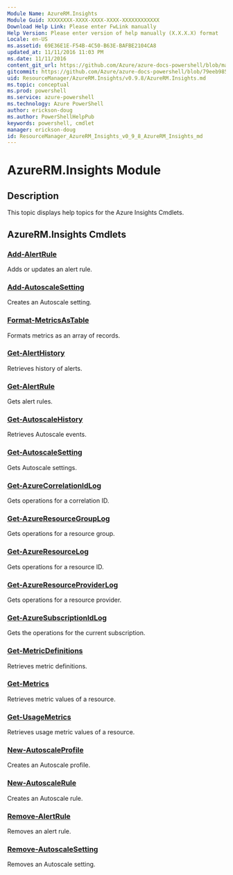 ```yaml
---
Module Name: AzureRM.Insights
Module Guid: XXXXXXXX-XXXX-XXXX-XXXX-XXXXXXXXXXXX
Download Help Link: Please enter FwLink manually
Help Version: Please enter version of help manually (X.X.X.X) format
Locale: en-US
ms.assetid: 69E36E1E-F54B-4C50-B63E-BAFBE2104CA8
updated_at: 11/11/2016 11:03 PM
ms.date: 11/11/2016
content_git_url: https://github.com/Azure/azure-docs-powershell/blob/master/azureps-cmdlets-docs/ResourceManager/AzureRM.Insights/v0.9.8/AzureRM.Insights.md
gitcommit: https://github.com/Azure/azure-docs-powershell/blob/79eeb985ea480979357fb4695832a0c3d29a48bf/azureps-cmdlets-docs/ResourceManager/AzureRM.Insights/v0.9.8/AzureRM.Insights.md
uid: ResourceManager/AzureRM.Insights/v0.9.8/AzureRM.Insights.md
ms.topic: conceptual
ms.prod: powershell
ms.service: azure-powershell
ms.technology: Azure PowerShell
author: erickson-doug
ms.author: PowerShellHelpPub
keywords: powershell, cmdlet
manager: erickson-doug
id: ResourceManager_AzureRM_Insights_v0_9_8_AzureRM_Insights_md
---
```


# AzureRM.Insights Module
## Description
This topic displays help topics for the Azure Insights Cmdlets. 

## AzureRM.Insights Cmdlets
### [Add-AlertRule](./Add-AlertRule.md)
Adds or updates an alert rule.


### [Add-AutoscaleSetting](./Add-AutoscaleSetting.md)
Creates an Autoscale setting.


### [Format-MetricsAsTable](./Format-MetricsAsTable.md)
Formats metrics as an array of records.


### [Get-AlertHistory](./Get-AlertHistory.md)
Retrieves history of alerts.


### [Get-AlertRule](./Get-AlertRule.md)
Gets alert rules.


### [Get-AutoscaleHistory](./Get-AutoscaleHistory.md)
Retrieves Autoscale events.


### [Get-AutoscaleSetting](./Get-AutoscaleSetting.md)
Gets Autoscale settings.


### [Get-AzureCorrelationIdLog](./Get-AzureCorrelationIdLog.md)
Gets operations for a correlation ID.


### [Get-AzureResourceGroupLog](./Get-AzureResourceGroupLog.md)
Gets operations for a resource group.


### [Get-AzureResourceLog](./Get-AzureResourceLog.md)
Gets operations for a resource ID.


### [Get-AzureResourceProviderLog](./Get-AzureResourceProviderLog.md)
Gets operations for a resource provider.


### [Get-AzureSubscriptionIdLog](./Get-AzureSubscriptionIdLog.md)
Gets the operations for the current subscription.


### [Get-MetricDefinitions](./Get-MetricDefinitions.md)
Retrieves metric definitions.


### [Get-Metrics](./Get-Metrics.md)
Retrieves metric values of a resource.


### [Get-UsageMetrics](./Get-UsageMetrics.md)
Retrieves usage metric values of a resource.


### [New-AutoscaleProfile](./New-AutoscaleProfile.md)
Creates an Autoscale profile.


### [New-AutoscaleRule](./New-AutoscaleRule.md)
Creates an Autoscale rule.


### [Remove-AlertRule](./Remove-AlertRule.md)
Removes an alert rule.


### [Remove-AutoscaleSetting](./Remove-AutoscaleSetting.md)
Removes an Autoscale setting.



